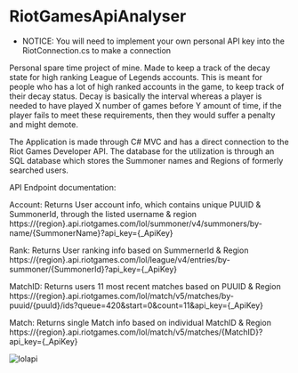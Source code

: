 # RiotGamesApiAnalyser
- NOTICE: You will need to implement your own personal API key into the RiotConnection.cs to make a connection

Personal spare time project of mine.
Made to keep a track of the decay state for high ranking League of Legends accounts.
This is meant for people who has a lot of high ranked accounts in the game, to keep track of their decay status.
Decay is basically the interval whereas a player is needed to have played X number of games before Y amount of time, if the player fails to meet these requirements, then they would suffer a penalty and might demote.

The Application is made through C# MVC and has a direct connection to the Riot Games Developer API.
The database for the utilization is through an SQL database which stores the Summoner names and Regions of formerly searched users.

API Endpoint documentation:

Account: Returns User account info, which contains unique PUUID & SummonerId, through the listed username & region
https://{region}.api.riotgames.com/lol/summoner/v4/summoners/by-name/{SummonerName}?api_key={_ApiKey}

Rank: Returns User ranking info based on SummernerId & Region
https://{region}.api.riotgames.com/lol/league/v4/entries/by-summoner/{SummonerId}?api_key={_ApiKey}

MatchID: Returns users 11 most recent matches based on PUUID & Region
https://{region}.api.riotgames.com/lol/match/v5/matches/by-puuid/{puuId}/ids?queue=420&start=0&count=11&api_key={_ApiKey}

Match: Returns single Match info based on individual MatchID & Region
https://{region}.api.riotgames.com/lol/match/v5/matches/{MatchID}?api_key={_ApiKey}

![lolapi](https://user-images.githubusercontent.com/59696753/173826954-5ea65fc6-8d2f-4343-aa43-a33ce3d42cd0.png)
